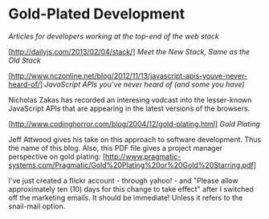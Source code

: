 Gold-Plated Development
=======================

_Articles for developers working at the top-end of the web stack_

[http://dailyjs.com/2013/02/04/stack/] _Meet the New Stack, Same as the Old Stack_



[http://www.nczonline.net/blog/2012/11/13/javascript-apis-youve-never-heard-of/] _JavaScript APIs you’ve never heard of (and some you have)_

Nicholas Zakas has recorded an interesing vodcast into the lesser-known JavaScript APIs that are appearing in the latest versions of the browsers.

[http://www.codinghorror.com/blog/2004/12/gold-plating.html] _Gold Plating_

Jeff Attwood gives his take on this approach to software development. Thus the name of this blog. Also, this PDF file gives a project manager perspective on gold plating: [http://www.pragmatic-systems.com/Pragmatic/Gold%20Plating%20or%20Gold%20Starring.pdf]


I've just created a flickr account - through yahoo! - and "Please allow approximately ten (10) days for this change to take effect" after I switched off the marketing emails. It should be immediate! Unless it refers to the snail-mail option.